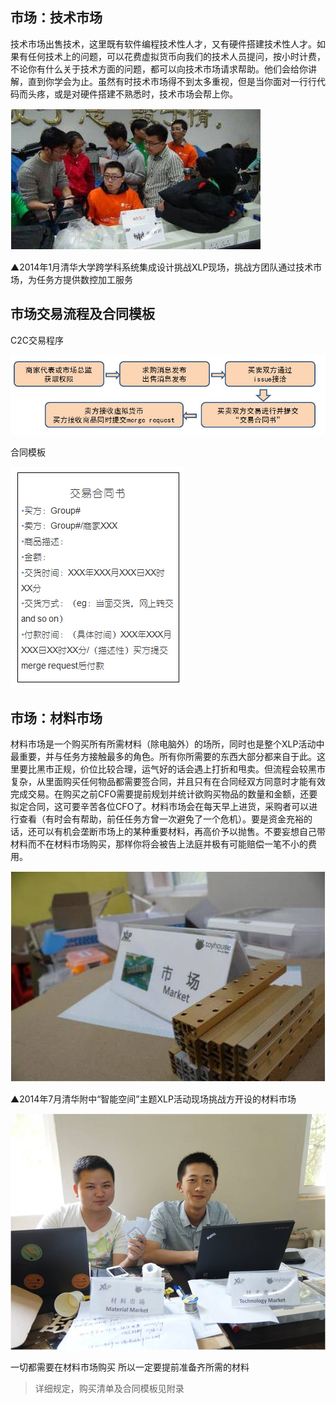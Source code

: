 ## 市场：技术市场

技术市场出售技术，这里既有软件编程技术性人才，又有硬件搭建技术性人才。如果有任何技术上的问题，可以花费虚拟货币向我们的技术人员提问，按小时计费，不论你有什么关于技术方面的问题，都可以向技术市场请求帮助。他们会给你讲解，直到你学会为止。虽然有时技术市场得不到太多重视，但是当你面对一行行代码而头疼，或是对硬件搭建不熟悉时，技术市场会帮上你。

![0](../assets/execution/tech_market/00.jpg)

▲2014年1月清华大学跨学科系统集成设计挑战XLP现场，挑战方团队通过技术市场，为任务方提供数控加工服务


## 市场交易流程及合同模板

C2C交易程序

![0](../assets/wuguoqiang/marketing001.jpg)


合同模板

![0](../assets/execution/tech_market/01.jpg)




##  市场：材料市场

材料市场是一个购买所有所需材料（除电脑外）的场所，同时也是整个XLP活动中最重要，并与任务方接触最多的角色。所有你所需要的东西大部分都来自于此。这里要比黑市正规，价位比较合理，运气好的话会遇上打折和甩卖。但流程会较黑市复杂，从里面购买任何物品都需要签合同，并且只有在合同经双方同意时才能有效完成交易。在购买之前CFO需要提前规划并统计欲购买物品的数量和金额，还要拟定合同，这可要辛苦各位CFO了。材料市场会在每天早上进货，采购者可以进行查看（有时会有帮助，前任任务方曾一次避免了一个危机）。要是资金充裕的话，还可以有机会垄断市场上的某种重要材料，再高价予以抛售。不要妄想自己带材料而不在材料市场购买，那样你将会被告上法庭并极有可能赔偿一笔不小的费用。

![0](../assets/execution/tech_market/02.jpg)

▲2014年7月清华附中“智能空间”主题XLP活动现场挑战方开设的材料市场


![0](../assets/execution/tech_market/03.jpg)


一切都需要在材料市场购买
所以一定要提前准备齐所需的材料

>详细规定，购买清单及合同模板见附录
